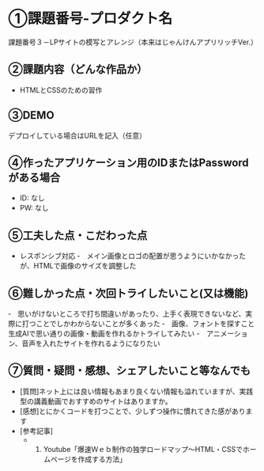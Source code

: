 
# ①課題番号-プロダクト名

課題番号３－LPサイトの模写とアレンジ（本来はじゃんけんアプリリッチVer.）

## ②課題内容（どんな作品か）

- HTMLとCSSのための習作

## ③DEMO

デプロイしている場合はURLを記入（任意）

## ④作ったアプリケーション用のIDまたはPasswordがある場合

- ID: なし
- PW: なし

## ⑤工夫した点・こだわった点

- レスポンシブ対応
‐　メイン画像とロゴの配置が思うようにいかなかったが、HTMLで画像のサイズを調整した


## ⑥難しかった点・次回トライしたいこと(又は機能)

‐　思いがけないところで打ち間違いがあったり、上手く表現できないなど、実際に打つことでしかわからないことが多くあった
‐　画像、フォントを探すこと　生成AIで思い通りの画像・動画を作れるかトライしてみたい
-　アニメーション、音声を入れたサイトを作れるようになりたい


## ⑦質問・疑問・感想、シェアしたいこと等なんでも

- [質問]ネット上には良い情報もあまり良くない情報も溢れていますが、実践型の講義動画でおすすめのサイトはありますか。
- [感想]とにかくコードを打つことで、少しずつ操作に慣れてきた感があります
- [参考記事]
  - 1. Youtube「爆速Ｗｅｂ制作の独学ロードマップ～HTML・CSSでホームページを作成する方法」

